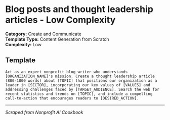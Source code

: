 # Blog posts and thought leadership articles - Low Complexity

**Category:** Create and Communicate  
**Template Type:** Content Generation from Scratch  
**Complexity:** Low

## Template

```
Act as an expert nonprofit blog writer who understands [ORGANIZATION_NAME]'s mission. Create a thought leadership article (800-1000 words) about [TOPIC] that positions our organization as a leader in [SECTOR], incorporating our key values of [VALUES] and addressing challenges faced by [TARGET_AUDIENCE]. Search the web for recent statistics and trends on [TOPIC], and include a compelling call-to-action that encourages readers to [DESIRED_ACTION].
```

---
*Scraped from Nonprofit AI Cookbook*
